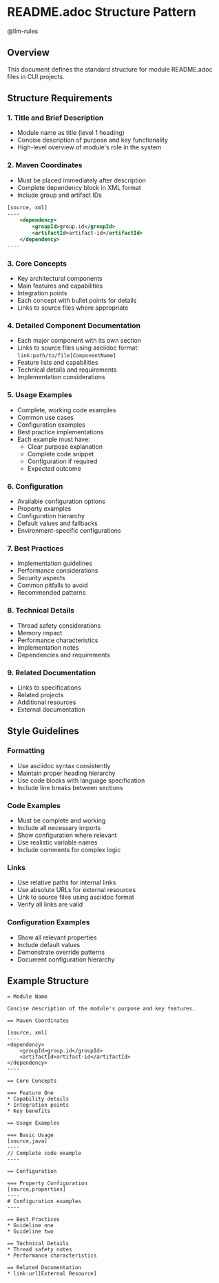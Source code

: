 # README.adoc Structure Pattern

@llm-rules

## Overview
This document defines the standard structure for module README.adoc files in CUI projects.

## Structure Requirements

### 1. Title and Brief Description
- Module name as title (level 1 heading)
- Concise description of purpose and key functionality
- High-level overview of module's role in the system

### 2. Maven Coordinates
- Must be placed immediately after description
- Complete dependency block in XML format
- Include group and artifact IDs
```xml
[source, xml]
----
    <dependency>
        <groupId>group.id</groupId>
        <artifactId>artifact-id</artifactId>
    </dependency>
----
```

### 3. Core Concepts
- Key architectural components
- Main features and capabilities
- Integration points
- Each concept with bullet points for details
- Links to source files where appropriate

### 4. Detailed Component Documentation
- Each major component with its own section
- Links to source files using asciidoc format: `link:path/to/file[ComponentName]`
- Feature lists and capabilities
- Technical details and requirements
- Implementation considerations

### 5. Usage Examples
- Complete, working code examples
- Common use cases
- Configuration examples
- Best practice implementations
- Each example must have:
  * Clear purpose explanation
  * Complete code snippet
  * Configuration if required
  * Expected outcome

### 6. Configuration
- Available configuration options
- Property examples
- Configuration hierarchy
- Default values and fallbacks
- Environment-specific configurations

### 7. Best Practices
- Implementation guidelines
- Performance considerations
- Security aspects
- Common pitfalls to avoid
- Recommended patterns

### 8. Technical Details
- Thread safety considerations
- Memory impact
- Performance characteristics
- Implementation notes
- Dependencies and requirements

### 9. Related Documentation
- Links to specifications
- Related projects
- Additional resources
- External documentation

## Style Guidelines

### Formatting
- Use asciidoc syntax consistently
- Maintain proper heading hierarchy
- Use code blocks with language specification
- Include line breaks between sections

### Code Examples
- Must be complete and working
- Include all necessary imports
- Show configuration where relevant
- Use realistic variable names
- Include comments for complex logic

### Links
- Use relative paths for internal links
- Use absolute URLs for external resources
- Link to source files using asciidoc format
- Verify all links are valid

### Configuration Examples
- Show all relevant properties
- Include default values
- Demonstrate override patterns
- Document configuration hierarchy

## Example Structure
```asciidoc
= Module Name

Concise description of the module's purpose and key features.

== Maven Coordinates

[source, xml]
----
<dependency>
    <groupId>group.id</groupId>
    <artifactId>artifact-id</artifactId>
</dependency>
----

== Core Concepts

=== Feature One
* Capability details
* Integration points
* Key benefits

== Usage Examples

=== Basic Usage
[source,java]
----
// Complete code example
----

== Configuration

=== Property Configuration
[source,properties]
----
# Configuration examples
----

== Best Practices
* Guideline one
* Guideline two

== Technical Details
* Thread safety notes
* Performance characteristics

== Related Documentation
* link:url[External Resource]
```
